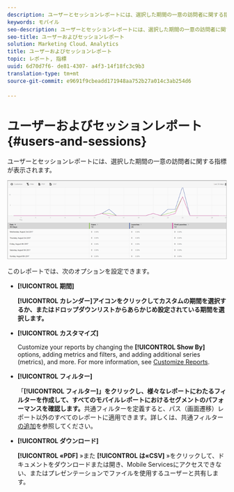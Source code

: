 ```yaml
---
description: ユーザーとセッションレポートには、選択した期間の一意の訪問者に関する指標が表示されます。
keywords: モバイル
seo-description: ユーザーとセッションレポートには、選択した期間の一意の訪問者に関する指標が表示されます。
seo-title: ユーザーおよびセッションレポート
solution: Marketing Cloud、Analytics
title: ユーザーおよびセッションレポート
topic: レポート, 指標
uuid: 6d70d7f6- de81-4307- a4f3-14f18fc3c9b3
translation-type: tm+mt
source-git-commit: e9691f9cbeadd171948aa752b27a014c3ab254d6

---
```



# ユーザーおよびセッションレポート{#users-and-sessions}

ユーザーとセッションレポートには、選択した期間の一意の訪問者に関する指標が表示されます。

![ユーザーおよびセッションレポート](assets/users_sessions.png)

このレポートでは、次のオプションを設定できます。

* **[!UICONTROL 期間]**

   **[!UICONTROL カレンダー]アイコンをクリックしてカスタムの期間を選択するか、またはドロップダウンリストからあらかじめ設定されている期間を選択します。**

* **[!UICONTROL カスタマイズ]**

   Customize your reports by changing the **[!UICONTROL Show By]** options, adding metrics and filters, and adding additional series (metrics), and more. For more information, see [Customize Reports](/help/using/usage/reports-customize/t-reports-customize.md).

* **[!UICONTROL フィルター]**

   「**[!UICONTROL フィルター]」をクリックし、様々なレポートにわたるフィルターを作成して、すべてのモバイルレポートにおけるセグメントのパフォーマンスを確認します。**&#x200B;共通フィルターを定義すると、パス（画面遷移）レポート以外のすべてのレポートに適用できます。詳しくは、共通フィルター [の追加](/help/using/usage/reports-customize/t-sticky-filter.md)を参照してください。

* **[!UICONTROL ダウンロード]**

   **[!UICONTROL «PDF]** »また **[!UICONTROL は«CSV]** »をクリックして、ドキュメントをダウンロードまたは開き、Mobile Servicesにアクセスできない、またはプレゼンテーションでファイルを使用するユーザーと共有します。